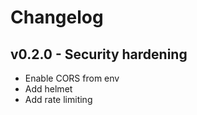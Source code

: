 ﻿# Changelog

## v0.2.0 - Security hardening
- Enable CORS from env
- Add helmet
- Add rate limiting
